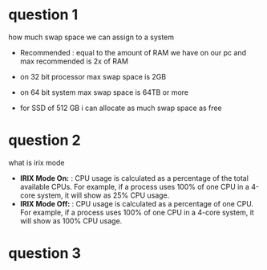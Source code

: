 # question 1 
how much swap space we can assign to a system 

- Recommended : equal to the amount of RAM we have on our pc and max recommended is 2x of RAM
- on 32 bit processor max swap space is 2GB
- on 64 bit system max swap space is 64TB or more

- for SSD of 512 GB i can allocate as much swap space as free 

# question 2 
what is irix mode 

- **IRIX Mode On:** : CPU usage is calculated as a percentage of the total available CPUs. For example, if a process uses 100% of one CPU in a 4-core system, it will show as 25% CPU usage.
- **IRIX Mode Off:** : CPU usage is calculated as a percentage of one CPU. For example, if a process uses 100% of one CPU in a 4-core system, it will show as 100% CPU usage.


# question 3 